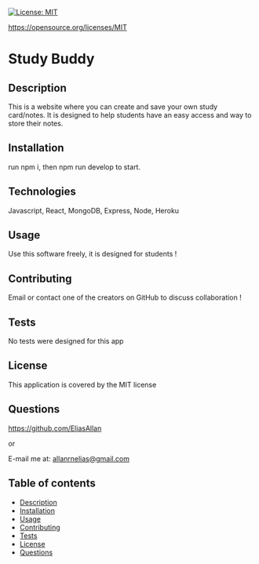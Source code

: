 [![License: MIT](https://img.shields.io/badge/License-MIT-yellow.svg)](https://opensource.org/licenses/MIT)

https://opensource.org/licenses/MIT

# Study Buddy

## Description 
This is a website where you can create and save your own study card/notes. It is designed to help students have an easy access and way to store their notes.

## Installation  
run npm i, then npm run develop to start.

## Technologies  
Javascript, React, MongoDB, Express, Node, Heroku

## Usage  
Use this software freely, it is designed for students !

## Contributing 
Email or contact one of the creators on GitHub to discuss collaboration !

## Tests
No tests were designed for this app

## License
This application is covered by the MIT license

## Questions
https://github.com/EliasAllan

or

E-mail me at: allanrnelias@gmail.com

## Table of contents
- [Description](#description)
- [Installation](#installation)
- [Usage](#usage)
- [Contributing](#contributing)
- [Tests](#tests)
- [License](#license)
- [Questions](#questions)
